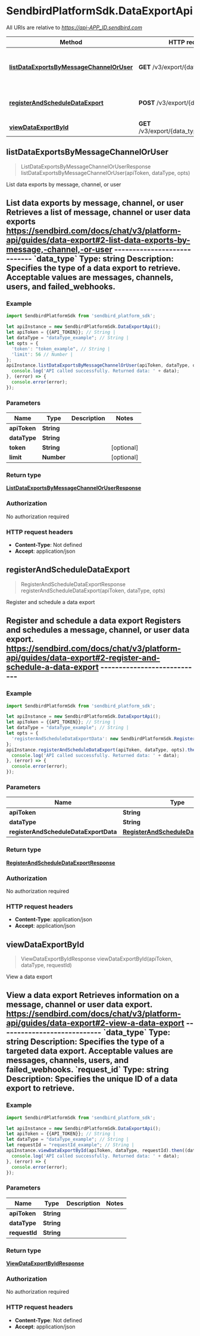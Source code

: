 # SendbirdPlatformSdk.DataExportApi

All URIs are relative to *https://api-APP_ID.sendbird.com*

Method | HTTP request | Description
------------- | ------------- | -------------
[**listDataExportsByMessageChannelOrUser**](DataExportApi.md#listDataExportsByMessageChannelOrUser) | **GET** /v3/export/{data_type} | List data exports by message, channel, or user
[**registerAndScheduleDataExport**](DataExportApi.md#registerAndScheduleDataExport) | **POST** /v3/export/{data_type} | Register and schedule a data export
[**viewDataExportById**](DataExportApi.md#viewDataExportById) | **GET** /v3/export/{data_type}/{request_id} | View a data export



## listDataExportsByMessageChannelOrUser

> ListDataExportsByMessageChannelOrUserResponse listDataExportsByMessageChannelOrUser(apiToken, dataType, opts)

List data exports by message, channel, or user

## List data exports by message, channel, or user  Retrieves a list of message, channel or user data exports  https://sendbird.com/docs/chat/v3/platform-api/guides/data-export#2-list-data-exports-by-message,-channel,-or-user ----------------------------   &#x60;data_type&#x60;      Type: string      Description: Specifies the type of a data export to retrieve. Acceptable values are messages, channels, users, and failed_webhooks.

### Example

```javascript
import SendbirdPlatformSdk from 'sendbird_platform_sdk';

let apiInstance = new SendbirdPlatformSdk.DataExportApi();
let apiToken = {{API_TOKEN}}; // String | 
let dataType = "dataType_example"; // String | 
let opts = {
  'token': "token_example", // String | 
  'limit': 56 // Number | 
};
apiInstance.listDataExportsByMessageChannelOrUser(apiToken, dataType, opts).then((data) => {
  console.log('API called successfully. Returned data: ' + data);
}, (error) => {
  console.error(error);
});

```

### Parameters


Name | Type | Description  | Notes
------------- | ------------- | ------------- | -------------
 **apiToken** | **String**|  | 
 **dataType** | **String**|  | 
 **token** | **String**|  | [optional] 
 **limit** | **Number**|  | [optional] 

### Return type

[**ListDataExportsByMessageChannelOrUserResponse**](ListDataExportsByMessageChannelOrUserResponse.md)

### Authorization

No authorization required

### HTTP request headers

- **Content-Type**: Not defined
- **Accept**: application/json


## registerAndScheduleDataExport

> RegisterAndScheduleDataExportResponse registerAndScheduleDataExport(apiToken, dataType, opts)

Register and schedule a data export

## Register and schedule a data export  Registers and schedules a message, channel, or user data export.  https://sendbird.com/docs/chat/v3/platform-api/guides/data-export#2-register-and-schedule-a-data-export ----------------------------

### Example

```javascript
import SendbirdPlatformSdk from 'sendbird_platform_sdk';

let apiInstance = new SendbirdPlatformSdk.DataExportApi();
let apiToken = {{API_TOKEN}}; // String | 
let dataType = "dataType_example"; // String | 
let opts = {
  'registerAndScheduleDataExportData': new SendbirdPlatformSdk.RegisterAndScheduleDataExportData() // RegisterAndScheduleDataExportData | 
};
apiInstance.registerAndScheduleDataExport(apiToken, dataType, opts).then((data) => {
  console.log('API called successfully. Returned data: ' + data);
}, (error) => {
  console.error(error);
});

```

### Parameters


Name | Type | Description  | Notes
------------- | ------------- | ------------- | -------------
 **apiToken** | **String**|  | 
 **dataType** | **String**|  | 
 **registerAndScheduleDataExportData** | [**RegisterAndScheduleDataExportData**](RegisterAndScheduleDataExportData.md)|  | [optional] 

### Return type

[**RegisterAndScheduleDataExportResponse**](RegisterAndScheduleDataExportResponse.md)

### Authorization

No authorization required

### HTTP request headers

- **Content-Type**: application/json
- **Accept**: application/json


## viewDataExportById

> ViewDataExportByIdResponse viewDataExportById(apiToken, dataType, requestId)

View a data export

## View a data export  Retrieves information on a message, channel or user data export.  https://sendbird.com/docs/chat/v3/platform-api/guides/data-export#2-view-a-data-export ----------------------------   &#x60;data_type&#x60;      Type: string      Description: Specifies the type of a targeted data export. Acceptable values are messages, channels,  users, and failed_webhooks.  &#x60;request_id&#x60;      Type: string      Description: Specifies the unique ID of a data export to retrieve.

### Example

```javascript
import SendbirdPlatformSdk from 'sendbird_platform_sdk';

let apiInstance = new SendbirdPlatformSdk.DataExportApi();
let apiToken = {{API_TOKEN}}; // String | 
let dataType = "dataType_example"; // String | 
let requestId = "requestId_example"; // String | 
apiInstance.viewDataExportById(apiToken, dataType, requestId).then((data) => {
  console.log('API called successfully. Returned data: ' + data);
}, (error) => {
  console.error(error);
});

```

### Parameters


Name | Type | Description  | Notes
------------- | ------------- | ------------- | -------------
 **apiToken** | **String**|  | 
 **dataType** | **String**|  | 
 **requestId** | **String**|  | 

### Return type

[**ViewDataExportByIdResponse**](ViewDataExportByIdResponse.md)

### Authorization

No authorization required

### HTTP request headers

- **Content-Type**: Not defined
- **Accept**: application/json

